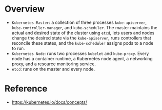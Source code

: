 # Overview

* `Kubernetes Master`: a collection of three processes `kube-apiserver`, `kube-controller-manager`, and `kube-scheduler`. The master maintains the actual and desired state of the cluster using `etcd`, lets users and nodes change the desired state via the `kube-apiserver`, runs controllers that reconcile these states, and the `kube-scheduler` assigns pods to a node to run.
* `Kubernetes Node`: runs two processes `kubelet` and `kube-proxy`. Every node has a container runtime, a Kubernetes node agent, a networking proxy, and a resource monitoring service.
* `etcd`: runs on the master and every node.


# Reference

* https://kubernetes.io/docs/concepts/
